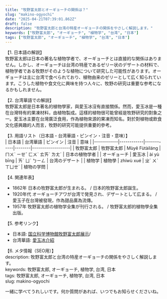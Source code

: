 ```yaml
---
title: "牧野富太郎とオーギョーチの関係は？"
slug: "makino-ogyochi"
date: "2025-04-21T07:39:01.862Z"
draft: false
description: "牧野富太郎と台湾の特産オーギョーチの関係をやさしく解説します。"
keywords: ["牧野富太郎", "オーギョーチ", "植物学", "台湾", "日本"]
tags: ["牧野富太郎", "オーギョーチ", "植物学", "台湾", "日本"]
---
```


【1. 日本語の解説】  
牧野富太郎は日本の著名な植物学者で、オーギョーチとは直接的な関係はありません。しかし、オーギョーチは台湾の特産であるゼリー状のデザートの材料で、植物学者である牧野がそのような植物について研究した可能性があります。オーギョーチは主に台湾で食べられており、植物由来のゼリーとして広く知られています。こうした植物や食文化に興味を持つ人々に、牧野の研究は重要な参考になるかもしれません。

【2. 台湾華語での解説】  
牧野富太郎是日本著名的植物學家，與愛玉冰沒有直接關係。然而，愛玉冰是一種在台灣特有的果凍材料，由植物製成。這樣的植物很可能曾經是牧野研究的對象之一。愛玉冰主要在台灣廣泛食用，作為植物來源的果凍而知名。對於對植物或飲食文化感興趣的人而言，牧野的研究可能提供重要的參考。

【3. 用語リスト（日本語・台湾華語・ピンイン・注音・意味）】  
| 日本語     | 台湾華語    | ピンイン     | 注音     | 意味              |
|------------|------------|------------|--------|-------------------|
| 牧野富太郎 | 牧野富太郎 | Mùyě Fùtàiláng | ㄇㄨˋ ㄧㄝˇ ㄈㄨˋ ㄊㄞˋ ㄌㄤˊ | 日本の植物学者   |
| オーギョーチ | 愛玉冰     | ài yù bīng   | ㄞˋ ㄩˋ ㄅㄧㄥ   | 台湾のデザート   |
| 植物学     | 植物學    | zhíwù xué   | ㄓˊ ㄨˋ ㄒㄩㄝˊ | 植物の学問       |

【4. 関連年表】  
- 1862年 日本の牧野富太郎が生まれる。 / 日本的牧野富太郎誕生。  
- 1920年代 オーギョーチアワが台湾で発見され、デザートとして広まる。 / 愛玉子在台灣被發現，作為甜品廣為流傳。  
- 1957年 牧野富太郎の植物学全集が刊行される。 / 牧野富太郎的植物學全集出版。  

【5. 参考リンク】  
- 日本語: [国立科学博物館牧野富太郎展示](https://www.kahaku.go.jp)/  
- 台湾華語: [愛玉冰介紹](https://www.taiwan.net.tw)

【6. メタ情報（SEO用）】  
description: 牧野富太郎と台湾の特産オーギョーチの関係をやさしく解説します。  
keywords: 牧野富太郎, オーギョーチ, 植物学, 台湾, 日本  
tags: 牧野富太郎, オーギョーチ, 植物学, 台湾, 日本  
slug: makino-ogyochi

一緒に学べてうれしいです。何か質問があれば、いつでもお知らせくださいね。